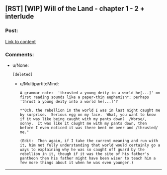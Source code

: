 ## [RST] [WIP] Will of the Land - chapter 1 - 2 + interlude

### Post:

[Link to content]()

### Comments:

- u/None:
  ```
  [deleted]
  ```

  - u/MultipartiteMind:
    ```
    A grammar note:  'thrusted a young deity in a world he[...]' on first reading sounds like a paper-thin euphemisn*; perhaps 'thrust a young deity into a world he[...]'?

    *"Och, the rebellion in the world I was in last night caught me by surprise.  Serious egg on my face.  What, you want to know if it was like being caught with my pants down?  /Worse/, sonny.  It was like it caught me with my pants down, then before I even noticed it was there bent me over and /thrusted/ me."

    (Edit:  Then again, if I take the current meaning and run with it, him not fully understanding that world would certainly go a ways to explaining why he was so caught off guard by the rebellion in it, though if it was the site of his father's pantheon then his father might have been wiser to teach him a few more things about it when he was even younger.)
    ```

---

